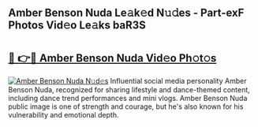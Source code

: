 ## Amber Benson Nuda Le𝚊k𝚎d N𝚞𝚍es - Part-exF Photos Vid𝚎o Le𝚊ks baR3S

# <h2><a href="http://fbeg7si.evod.top/?m=Amber+Benson+Nuda">🔗 👉🔴 Amber Benson Nuda Vid𝚎o Ph𝚘t𝚘s</a></h2>

[![Amber Benson Nuda N𝚞d𝚎s](https://i.imgur.com/8V9OHl7.gif)](http://fbeg7si.evod.top/?m=Amber+Benson+Nuda)
Influential social media personality Amber Benson Nuda, recognized for sharing lifestyle and dance-themed content, including dance trend performances and mini vlogs. Amber Benson Nuda public image is one of strength and courage, but he's also known for his vulnerability and emotional depth. 
